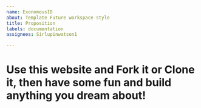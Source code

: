 ```yaml
---
name: ExonomousID
about: Template Future workspace style
title: Proposition
labels: documentation
assignees: Sirlupinwatson1

---
```


# Use this website and Fork it or Clone it, then have some fun and build anything you dream about!
